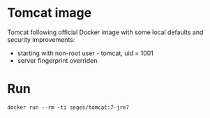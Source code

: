# Tomcat image

Tomcat following official Docker image with some local defaults and security improvements:

* starting with non-root user - tomcat, uid = 1001
* server fingerprint overriden

# Run

```
docker run --rm -ti seges/tomcat:7-jre7
```
